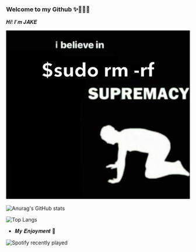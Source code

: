 ### Welcome to my Github  ✨🤸🏼‍♀️

𝑯𝒊! 𝑰'𝒎 𝑱𝑨𝑲𝑬 

![image](./sudo.JPG)

![Anurag's GitHub stats](https://github-readme-stats.vercel.app/api?username=JAKEYSLINKY&theme=tokyonight&width=500)


![Top Langs](https://github-readme-stats.vercel.app/api/top-langs/?username=JAKEYSLINKY&theme=radical)



- 𝑴𝒚 𝑬𝒏𝒋𝒐𝒚𝒎𝒆𝒏𝒕 🫧


![Spotify recently played](https://spotify-recently-played-readme.vercel.app/api?user=31cvbqugbj36s276q4whfbhwjqri&width=600&count=5)



